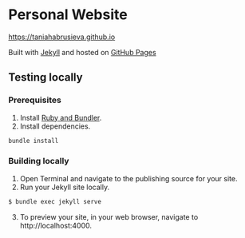 # Personal Website

https://taniahabrusieva.github.io

Built with [Jekyll](https://jekyllrb.com/) and hosted on [GitHub Pages](https://docs.github.com/en/github/working-with-github-pages/setting-up-a-github-pages-site-with-jekyll)

## Testing locally

### Prerequisites

1. Install [Ruby and Bundler](https://jekyllrb.com/docs/installation/macos/).
2. Install dependencies.

```sh
bundle install
```

### Building locally

1. Open Terminal and navigate to the publishing source for your site.
2. Run your Jekyll site locally.

```sh
$ bundle exec jekyll serve
```

3. To preview your site, in your web browser, navigate to http://localhost:4000.
